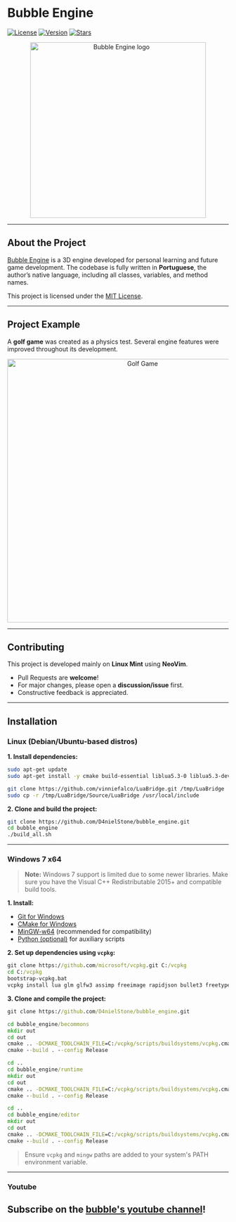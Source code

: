 
# **Bubble Engine**
[![License](https://img.shields.io/github/license/d4nielstone/bubble_engine)](https://github.com/D4nielStone/bubble_engine/blob/master/LICENSE)
[![Version](https://img.shields.io/github/v/tag/d4nielstone/bubble_engine)](https://github.com/D4nielStone/bubble_engine/tags)
[![Stars](https://img.shields.io/github/stars/d4nielstone/bubble_engine?style=social)](https://github.com/D4nielStone/bubble_engine/stargazers)

<p align="center">
  <a href="https://d4nielstone.github.io/bubble_engine">
    <img src="https://github.com/user-attachments/assets/c5a24614-03ec-405e-8eae-55ab74326a66" width="400" alt="Bubble Engine logo">
  </a>
</p>

---

## **About the Project**

[Bubble Engine](https://d4nielstone.github.io/bubble_engine) is a 3D engine developed for personal learning and future game development. The codebase is fully written in **Portuguese**, the author’s native language, including all classes, variables, and method names.

This project is licensed under the [MIT License](https://choosealicense.com/licenses/mit/).

---

## **Project Example**

A **golf game** was created as a physics test. Several engine features were improved throughout its development.

<p align="center">
  <img src="https://github.com/user-attachments/assets/65968911-e9cd-44c7-868b-81286b40889d" width="600" alt="Golf Game">
</p>

---

## **Contributing**

This project is developed mainly on **Linux Mint** using **NeoVim**.

- Pull Requests are **welcome**!
- For major changes, please open a **discussion/issue** first.
- Constructive feedback is appreciated.

---

## **Installation**

### **Linux (Debian/Ubuntu-based distros)**

**1. Install dependencies:**
```bash
sudo apt-get update
sudo apt-get install -y cmake build-essential liblua5.3-0 liblua5.3-dev libglm-dev libglfw3-dev libassimp-dev libfreeimage-dev rapidjson-dev libbullet-dev libfreetype6-dev

git clone https://github.com/vinniefalco/LuaBridge.git /tmp/LuaBridge
sudo cp -r /tmp/LuaBridge/Source/LuaBridge /usr/local/include
```

**2. Clone and build the project:**
```bash
git clone https://github.com/D4nielStone/bubble_engine.git
cd bubble_engine
./build_all.sh
```

---

### **Windows 7 x64**

> **Note:** Windows 7 support is limited due to some newer libraries. Make sure you have the Visual C++ Redistributable 2015+ and compatible build tools.

**1. Install:**

- [Git for Windows](https://git-scm.com/downloads/win)
- [CMake for Windows](https://cmake.org/download/)
- [MinGW-w64](https://sourceforge.net/projects/mingw-w64/) (recommended for compatibility)
- [Python (optional)](https://www.python.org/downloads/windows/) for auxiliary scripts

**2. Set up dependencies using `vcpkg`:**
```cmd
git clone https://github.com/microsoft/vcpkg.git C:/vcpkg
cd C:/vcpkg
bootstrap-vcpkg.bat
vcpkg install lua glm glfw3 assimp freeimage rapidjson bullet3 freetype
```

**3. Clone and compile the project:**
```cmd
git clone https://github.com/D4nielStone/bubble_engine.git

cd bubble_engine/becommons
mkdir out
cd out
cmake .. -DCMAKE_TOOLCHAIN_FILE=C:/vcpkg/scripts/buildsystems/vcpkg.cmake
cmake --build . --config Release

cd ..
cd bubble_engine/runtime
mkdir out
cd out
cmake .. -DCMAKE_TOOLCHAIN_FILE=C:/vcpkg/scripts/buildsystems/vcpkg.cmake
cmake --build . --config Release

cd ..
cd bubble_engine/editor
mkdir out
cd out
cmake .. -DCMAKE_TOOLCHAIN_FILE=C:/vcpkg/scripts/buildsystems/vcpkg.cmake
cmake --build . --config Release
```

> Ensure `vcpkg` and `mingw` paths are added to your system's PATH environment variable.

---

### **Youtube**
Subscribe on the [bubble's youtube channel](https://www.youtube.com/playlist?list=LL)!
---
